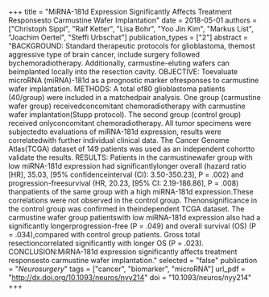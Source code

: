 +++
title = "MiRNA-181d Expression Significantly Affects Treatment Responsesto Carmustine Wafer Implantation"
date = 2018-05-01
authors = ["Christoph Sippl", "Ralf Ketter", "Lisa Bohr", "Yoo Jin Kim", "Markus List", "Joachim Oertel", "Steffi Urbschat"]
publication_types = ["2"]
abstract = "BACKGROUND: Standard therapeutic protocols for glioblastoma, themost aggressive type of brain cancer, include surgery followed bychemoradiotherapy. Additionally, carmustine-eluting wafers can beimplanted locally into the resection cavity. OBJECTIVE: Toevaluate microRNA (miRNA)-181d as a prognostic marker ofresponses to carmustine wafer implantation. METHODS: A total of80 glioblastoma patients (40/group) were included in a matchedpair analysis. One group (carmustine wafer group) receivedconcomitant chemoradiotherapy with carmustine wafer implantation(Stupp protocol). The second group (control group) received onlyconcomitant chemoradiotherapy. All tumor specimens were subjectedto evaluations of miRNA-181d expression, results were correlatedwith further individual clinical data. The Cancer Genome Atlas(TCGA) dataset of 149 patients was used as an independent cohortto validate the results. RESULTS: Patients in the carmustinewafer group with low miRNA-181d expression had significantlylonger overall (hazard ratio [HR], 35.03, [95% confidenceinterval (CI): 3.50-350.23], P = .002) and progression-freesurvival (HR, 20.23, [95% CI: 2.19-186.86], P = .008) thanpatients of the same group with a high miRNA-181d expression.These correlations were not observed in the control group. Thenonsignificance in the control group was confirmed in theindependent TCGA dataset. The carmustine wafer group patientswith low miRNA-181d expression also had a significantly longerprogression-free (P = .049) and overall survival (OS) (P = .034),compared with control group patients. Gross total resectioncorrelated significantly with longer OS (P = .023). CONCLUSION:MiRNA-181d expression significantly affects treatment responsesto carmustine wafer implantation."
selected = "false"
publication = "*Neurosurgery*"
tags = ["cancer", "biomarker", "microRNA"]
url_pdf = "http://dx.doi.org/10.1093/neuros/nyy214"
doi = "10.1093/neuros/nyy214"
+++

